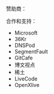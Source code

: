 赞助商：


合作和支持：

* Microsoft
* 36Kr
* DNSPod
* SegmentFault
* GitCafe
* 博文视点
* 稀土
* LiveCode
* OpenXlive